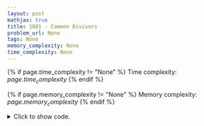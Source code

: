```yaml
---
layout: post
mathjax: true
title: 1081 - Common Divisors
problem_url: None
tags: None
memory_complexity: None
time_complexity: None
---
```




{% if page.time_complexity != "None" %}
Time complexity: ${{ page.time_complexity }}$
{% endif %}

{% if page.memory_complexity != "None" %}
Memory complexity: ${{ page.memory_complexity }}$
{% endif %}

<details>
<summary>
<p style="display:inline">Click to show code.</p>
</summary>
```cpp
{% raw %}
using namespace std;
using ll = long long;
using ii = pair<int, int>;
using vi = vector<int>;
template <typename InputIterator,
          typename T = typename iterator_traits<InputIterator>::value_type>
void read_n(InputIterator it, int n)
{
    copy_n(istream_iterator<T>(cin), n, it);
}
template <typename InputIterator,
          typename T = typename iterator_traits<InputIterator>::value_type>
void write(InputIterator first, InputIterator last, const char *delim = "\n")
{
    copy(first, last, ostream_iterator<T>(cout, delim));
}
int main(void)
{
    ios::sync_with_stdio(false), cin.tie(NULL);
    int n;
    cin >> n;
    int const NMAX = 1e6;
    vi freq(NMAX + 1, 0);
    for (int i = 0; i < n; ++i)
    {
        int x;
        cin >> x;
        freq[x]++;
    }
    for (int i = NMAX; i > 0; --i)
    {
        ll cnt = 0;
        for (int j = i; j <= NMAX; j += i)
            cnt += freq[j];
        if (cnt >= 2)
        {
            cout << i << endl;
            return 0;
        }
    }
    return 0;
}

{% endraw %}
```
</details>

